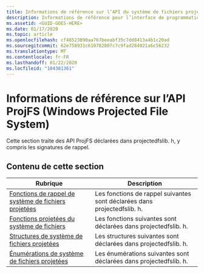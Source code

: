 ```yaml
---
title: Informations de référence sur l’API du système de fichiers projeté Windows
description: Informations de référence pour l’interface de programmation ProjFS.
ms.assetid: <GUID-GOES-HERE>
ms.date: 01/17/2020
ms.topic: article
ms.openlocfilehash: cf48523890aa767beeabf35c7dd8413a4b1c20ad
ms.sourcegitcommit: 62e758931c610782807c7c9fad284921a6c56232
ms.translationtype: MT
ms.contentlocale: fr-FR
ms.lasthandoff: 01/22/2020
ms.locfileid: "104381361"
---
```

# <a name="windows-projected-file-system-projfs-api-reference"></a>Informations de référence sur l’API ProjFS (Windows Projected File System)

Cette section traite des API ProjFS déclarées dans projectedfslib. h, y compris les signatures de rappel.

## <a name="in-this-section"></a>Contenu de cette section

| Rubrique                                                                     | Description |
|---------------------------------------------------------------------------|-------------|
| [Fonctions de rappel de système de fichiers projetées](projfs-callback-functions.md)  | Les fonctions de rappel suivantes sont déclarées dans projectedfslib. h.
| [Fonctions projetées du système de fichiers](projfs-functions.md)                    | Les fonctions suivantes sont déclarées dans projectedfslib. h.
| [Structures de système de fichiers projetées](projfs-structures.md)                  | Les structures suivantes sont déclarées dans projectedfslib. h.
| [Énumérations de système de fichiers projetées](projfs-enumerations.md)              | Les énumérations suivantes sont déclarées dans projectedfslib. h.
